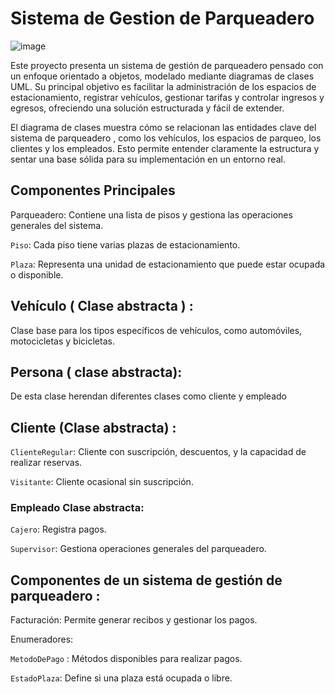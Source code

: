 # Sistema de Gestion de Parqueadero
![image](https://github.com/user-attachments/assets/194c9c30-20ac-45c6-b3ee-66a2d188d5f3)


Este proyecto presenta un sistema de gestión de parqueadero pensado con un enfoque orientado a objetos, modelado mediante diagramas de clases UML. 
Su principal objetivo es facilitar la administración de los espacios de estacionamiento, registrar vehículos, gestionar tarifas y controlar ingresos y egresos, ofreciendo una solución estructurada y fácil de extender.

El diagrama de clases muestra cómo se relacionan las entidades clave del sistema de parqueadero , como los vehículos, los espacios de parqueo, los clientes y los empleados. Esto permite entender claramente la estructura y sentar una base sólida para su implementación en un entorno real.

## Componentes Principales
Parqueadero: Contiene una lista de pisos y gestiona las operaciones generales del sistema.

`Piso`: Cada piso tiene varias plazas de estacionamiento.

`Plaza`: Representa una unidad de estacionamiento que puede estar ocupada o disponible.

## Vehículo ( Clase abstracta ) :

Clase base para los tipos específicos de vehículos, como automóviles, motocicletas y bicicletas.
## Persona ( clase abstracta):

De esta clase herendan diferentes clases como cliente y empleado

## Cliente (Clase abstracta) :
`ClienteRegular`: Cliente con suscripción, descuentos, y la capacidad de realizar reservas.

`Visitante`: Cliente ocasional sin suscripción.

### Empleado Clase abstracta:

`Cajero`: Registra pagos.

`Supervisor`: Gestiona operaciones generales del parqueadero.
## Componentes de un sistema de gestión de parqueadero : 

Facturación: Permite generar recibos y gestionar los pagos.

Enumeradores:

`MetodoDePago` : Métodos disponibles para realizar pagos.

`EstadoPlaza`: Define si una plaza está ocupada o libre.

